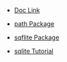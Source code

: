 - [Doc Link](https://docs.flutter.dev/cookbook/persistence/sqlite)

- [path Package](https://pub.dev/packages/path)

- [sqflite Package](https://pub.dev/packages/sqflite)

- [sqlite Tutorial](https://www.sqlitetutorial.net/)